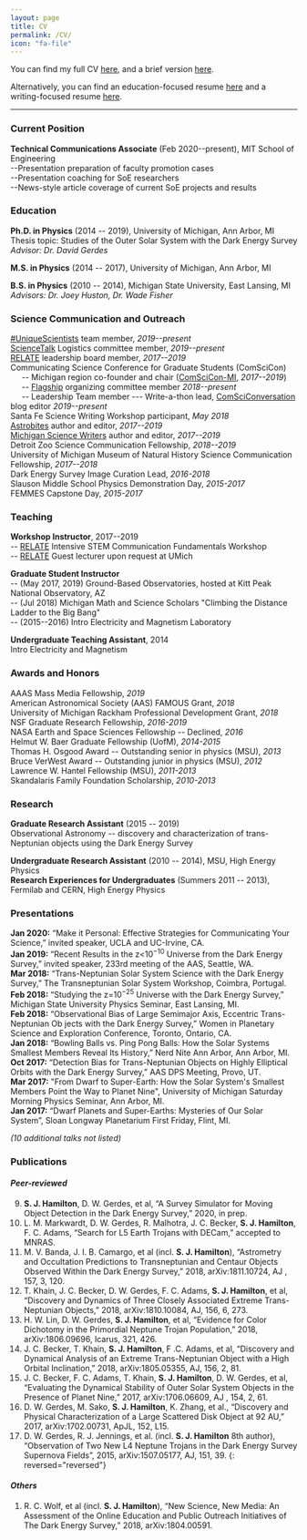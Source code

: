 ```yaml
---
layout: page
title: CV
permalink: /CV/
icon: "fa-file"
---
```


You can find my full CV <a
href="https://drive.google.com/file/d/0B_dvQtq8UPvuUU1mTXhIdmNjbDA/view"
target="_blank">here</a>, and a brief version <a
href="https://drive.google.com/file/d/0B_dvQtq8UPvudmNxWVlzeWltY00/view"
target="_blank">here</a>.

Alternatively, you can find an education-focused resume <a
href="https://drive.google.com/file/d/1Lv5gDS-qiEeb310JUZ1t1U0Gg_W7v5BI/view?usp=sharing"
target="_blank"> here</a> and a writing-focused resume <a
href="https://drive.google.com/file/d/1uI822nZo5OCbnQOWRNJODRpzJfdi588r/view?usp=sharing"
target="_blank"> here</a>.

---

### Current Position
**Technical Communications Associate** (Feb 2020--present), MIT School of Engineering<br>
--Presentation preparation of faculty promotion cases<br>
--Presentation coaching for SoE researchers<br>
--News-style article coverage of current SoE projects and results


### Education

**Ph.D. in Physics** (2014 -- 2019), University of Michigan, Ann Arbor, MI<br>
Thesis topic: Studies of the Outer Solar System with the Dark Energy Survey<br>
*Advisor: Dr. David Gerdes*

**M.S. in Physics** (2014 -- 2017), University of Michigan, Ann Arbor, MI

**B.S. in Physics** (2010 -- 2014), Michigan State University, East Lansing, MI <br>
*Advisors: Dr. Joey Huston, Dr. Wade Fisher*


### Science Communication and Outreach

[#UniqueScientists] team member, *2019--present* <br>
[ScienceTalk] Logistics committee member, *2019--present*<br>
[RELATE] leadership board member, *2017--2019*<br>
Communicating Science Conference for Graduate Students (ComSciCon) <br>
&nbsp;&nbsp;&nbsp;&nbsp;&nbsp;-- Michigan region co-founder and chair ([ComSciCon-MI], *2017--2019*)<br>
&nbsp;&nbsp;&nbsp;&nbsp;&nbsp;-- [Flagship] organizing committee member *2018--present*<br>
&nbsp;&nbsp;&nbsp;&nbsp;&nbsp;-- Leadership Team member --- Write-a-thon lead, [ComSciConversation] blog editor *2019--present*<br>
Santa Fe Science Writing Workshop participant, *May 2018* <br>
[Astrobites] author and editor, *2017--2019*<br>
[Michigan Science Writers] author and editor, *2017--2019*<br>
Detroit Zoo Science Communication Fellowship, *2018--2019*<br>
University of Michigan Museum of Natural History Science Communication Fellowship, *2017--2018*<br>
Dark Energy Survey Image Curation Lead, *2016-2018* <br>
Slauson Middle School Physics Demonstration Day, *2015-2017* <br>
FEMMES Capstone Day, *2015-2017*


### Teaching

**Workshop Instructor**, 2017--2019 <br>
-- [RELATE] Intensive STEM Communication Fundamentals Workshop<br>
-- [RELATE] Guest lecturer upon request at UMich

**Graduate Student Instructor**<br>
-- (May 2017, 2019) Ground-Based Observatories, hosted at Kitt Peak National Observatory, AZ<br>
-- (Jul 2018) Michigan Math and Science Scholars "Climbing the Distance Ladder to the Big Bang"<br>
-- (2015--2016) Intro Electricity and Magnetism Laboratory

**Undergraduate Teaching Assistant**, 2014 <br>
Intro Electricity and Magnetism


### Awards and Honors

AAAS Mass Media Fellowship, *2019* <br>
American Astronomical Society (AAS) FAMOUS Grant, *2018* <br>
University of Michigan Rackham Professional Development Grant, *2018* <br>
NSF Graduate Research Fellowship, *2016-2019* <br>
NASA Earth and Space Sciences Fellowship -- Declined, *2016* <br>
Helmut W. Baer Graduate Fellowship  (UofM), *2014-2015* <br>
Thomas H. Osgood Award -- Outstanding senior in physics (MSU), *2013* <br>
Bruce VerWest Award -- Outstanding junior in physics (MSU), *2012* <br>
Lawrence W. Hantel Fellowship (MSU), *2011-2013* <br>
Skandalaris Family Foundation Scholarship, *2010-2013*


### Research

**Graduate Research Assistant** (2015 -- 2019)<br>
Observational Astronomy -- discovery and characterization of trans-Neptunian
objects using the Dark Energy Survey

**Undergraduate Research Assistant** (2010 -- 2014), MSU, High Energy Physics <br>
**Research Experiences for Undergraduates** (Summers 2011 -- 2013), Fermilab and
CERN, High Energy Physics


### Presentations

**Jan 2020:** “Make it Personal: Effective Strategies for Communicating Your Science,” invited speaker,
UCLA and UC-Irvine, CA.<br>
**Jan 2019:** “Recent Results in the z<10<sup>−10</sup> Universe from the Dark Energy Survey,” invited
speaker, 233rd meeting of the AAS, Seattle, WA.<br>
**Mar 2018:** “Trans-Neptunian Solar System Science with the Dark Energy Survey,” The
Transneptunian Solar System Workshop, Coimbra, Portugal.<br>
**Feb 2018:** “Studying the z=10<sup>−25</sup> Universe with the Dark Energy Survey,”
Michigan State University Physics Seminar, East Lansing, MI.<br>
**Feb 2018:** “Observational Bias of Large Semimajor Axis, Eccentric
Trans-Neptunian Ob jects with the Dark Energy Survey,” Women in Planetary
Science and Exploration Conference, Toronto, Ontario, CA.<br>
**Jan 2018:** “Bowling Balls vs. Ping Pong Balls: How the Solar Systems Smallest
Members Reveal Its History,” Nerd Nite Ann Arbor, Ann Arbor, MI.<br>
**Oct 2017:** “Detection Bias for Trans-Neptunian Objects on Highly Elliptical
Orbits with the Dark Energy Survey,” AAS DPS Meeting, Provo, UT.<br>
**Mar 2017:** "From Dwarf to Super-Earth: How the Solar System's Smallest Members Point the
Way to Planet Nine", University of Michigan Saturday Morning Physics Seminar,
Ann Arbor, MI.<br>
**Jan 2017:** “Dwarf Planets and Super-Earths: Mysteries of Our Solar System”, Sloan Longway
Planetarium First Friday, Flint, MI.

_(10 additional talks not listed)_


### Publications

#### *Peer-reviewed*

9. **S. J. Hamilton**, D. W. Gerdes, et al, “A Survey Simulator for Moving Object
Detection in the Dark Energy Survey,” 2020, in prep. <br>
8. L. M. Markwardt, D. W. Gerdes, R. Malhotra, J. C. Becker, **S. J. Hamilton**, F. C. Adams, “Search for L5 Earth Trojans with DECam,” accepted to MNRAS.<br>
7. M. V. Banda, J. I. B. Camargo, et al (incl. **S. J. Hamilton**), “Astrometry and
Occultation Predictions to Transneptunian and Centaur Objects Observed Within
the Dark Energy Survey,” 2018, arXiv:1811.10724, AJ , 157, 3, 120. <br>
6. T. Khain, J. C. Becker, D. W. Gerdes, F. C. Adams, **S. J. Hamilton**, et al,
“Discovery and Dynamics of Three Closely Associated Extreme Trans-Neptunian
Objects,” 2018, arXiv:1810.10084, AJ, 156, 6, 273. <br>
5. H. W. Lin, D. W. Gerdes, **S. J. Hamilton**, et al, “Evidence for Color
Dichotomy in the Primordial Neptune Trojan Population,” 2018, arXiv:1806.09696,
Icarus, 321, 426. <br>
4. J. C. Becker, T. Khain, **S. J. Hamilton**, F .C. Adams, et al,
“Discovery and Dynamical Analysis of an Extreme Trans-Neptunian Object with a
High Orbital Inclination,” 2018, arXiv:1805.05355, AJ, 156, 2, 81. <br>
3. J. C. Becker, F. C. Adams, T. Khain, **S. J. Hamilton**, D. W. Gerdes,
et al, “Evaluating the Dynamical Stability of Outer Solar System Objects in the
Presence of Planet Nine,” 2017, arXiv:1706.06609, AJ , 154, 2, 61. <br>
2. D. W. Gerdes, M. Sako, **S. J. Hamilton**, K. Zhang, et al., “Discovery
and Physical Characterization of a Large Scattered Disk Object at 92 AU,” 2017,
arXiv:1702.00731, ApJL, 152, L15. <br>
1. D. W. Gerdes, R. J. Jennings, et al. (incl. **S. J. Hamilton** 8th author),
“Observation of Two New L4 Neptune Trojans in the Dark Energy Survey Supernova
Fields”, 2015, arXiv:1507.05177, AJ, 151, 39.
{: reversed="reversed"}

#### *Others*


1. R. C. Wolf, et al (incl. **S. J. Hamilton**), “New Science, New Media: An Assessment
of the Online Education and Public Outreach Initiatives of The Dark Energy
Survey,” 2018, arXiv:1804.00591.

[RELATE]: https://www.learntorelate.org
[ComSciCon-MI]: https://comscicon.com/comscicon-michigan-2018
[ComSciConversation]: https://comscicon.com/news
[Flagship]: https://comscicon.com/comscicon-2019-flagship-workshop
[Astrobites]: https://astrobites.org/author/shamilton/
[Michigan Science Writers]: https://misciwriters.com/tag/stephaniehamilton/
[#UniqueScientists]: https://uniquescientists.com/
[ScienceTalk]: https://www.sciencetalk.org/science-talk-20.html

